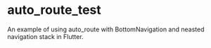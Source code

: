 # auto_route_test

An example of using auto_route with BottomNavigation and neasted navigation stack in Flutter.
